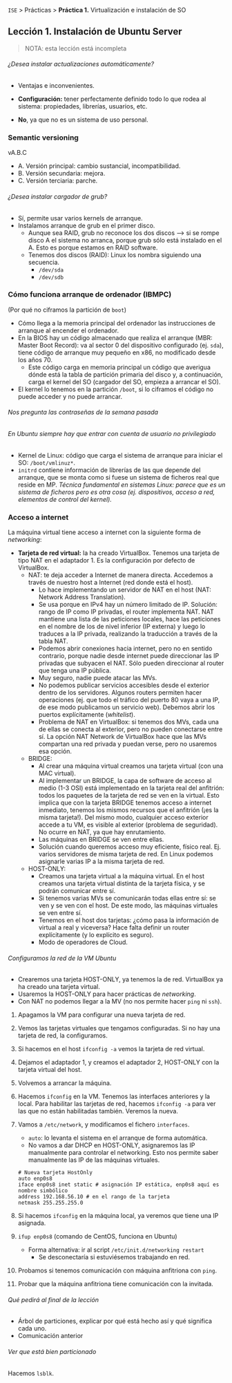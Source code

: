 `ISE` > Prácticas > **Práctica 1.** Virtualización e instalación de SO

## Lección 1. Instalación de Ubuntu Server

> NOTA: esta lección está incompleta

###### ¿Desea instalar actualizaciones automáticamente?

* Ventajas e inconvenientes.

* **Configuración:** tener perfectamente definido todo lo que rodea al sistema: propiedades, librerías, usuarios, etc.
* **No**, ya que no es un sistema de uso personal.

### Semantic versioning

vA.B.C

* A. Versión principal: cambio sustancial, incompatibilidad.
* B. Versión secundaria: mejora.
* C. Versión terciaria: parche.

###### ¿Desea instalar cargador de grub?

* Sí, permite usar varios kernels de arranque.
* Instalamos arranque de grub en el primer disco.
  * Aunque sea RAID, grub no reconoce los dos discos --> si se rompe disco A el sistema no arranca, porque grub sólo está instalado en el A. Esto es porque estamos en RAID software.
  * Tenemos dos discos (RAID): Linux los nombra siguiendo una secuencia.
    * `/dev/sda`
    * `/dev/sdb`

### Cómo funciona arranque de ordenador (IBMPC)

(Por qué no ciframos la partición de `boot`)

* Cómo llega a la memoria principal del ordenador las instrucciones de arranque al encender el ordenador.
* En la BIOS hay un código almacenado que realiza el arranque (MBR: Master Boot Record): va al sector 0 del dispositivo configurado (ej. `sda`), tiene código de arranque muy pequeño en x86, no modificado desde los años 70.
  * Este código carga en memoria principal un código que averigua dónde está la tabla de partición primaria del disco y, a continuación, carga el kernel del SO (cargador del SO, empieza a arrancar el SO).
* El kernel lo tenemos en la partición `/boot`, si lo ciframos el código no puede acceder y no puede arrancar.

###### Nos pregunta las contraseñas de la semana pasada

###### En Ubuntu siempre hay que entrar con cuenta de usuario no privilegiado

* Kernel de Linux: código que carga el sistema de arranque para iniciar el SO: `/boot/vmlinuz*`.
* `initrd` contiene información de librerías de las que depende del arranque, que se monta como si fuese un sistema de ficheros real que reside en MP. _Técnica fundamental en sistemas Linux: parece que es un sistema de ficheros pero es otra cosa (ej. dispositivos, acceso a red, elementos de control del kernel)._

### Acceso a internet

La máquina virtual tiene acceso a internet con la siguiente forma de _networking_:

* **Tarjeta de red virtual:** la ha creado VirtualBox. Tenemos una tarjeta de tipo NAT en el adaptador 1. Es la configuración por defecto de VirtualBox.
  * NAT: te deja acceder a Internet de manera directa. Accedemos a través de nuestro host a Internet (red donde está el host).
    * Lo hace implementando un servidor de NAT en el host (NAT: Network Address Translation).
    * Se usa porque en IPv4 hay un número limitado de IP. Solución: rango de IP como IP privadas, el router implementa NAT. NAT mantiene una lista de las peticiones locales, hace las peticiones en el nombre de los de nivel inferior (IP externa) y luego lo traduces a la IP privada, realizando la traducción a través de la tabla NAT.
    * Podemos abrir conexiones hacia internet, pero no en sentido contrario, porque nadie desde internet puede direccionar las IP privadas que subyacen el NAT. Sólo pueden direccionar al router que tenga una IP pública.
    * Muy seguro, nadie puede atacar las MVs.
    * No podemos publicar servicios accesibles desde el exterior dentro de los servidores. Algunos routers permiten hacer operaciones (ej. que todo el tráfico del puerto 80 vaya a una IP, de ese modo publicamos un servicio web). Debemos abrir los puertos explícitamente (_whitelist_).
    * Problema de NAT en VirtualBox: si tenemos dos MVs, cada una de ellas se conecta al exterior, pero no pueden conectarse entre sí. La opción NAT Network de VirtualBox hace que las MVs compartan una red privada y puedan verse, pero no usaremos esa opción.
  * BRIDGE:
    * Al crear una máquina virtual creamos una tarjeta virtual (con una MAC virtual).
    * Al implementar un BRIDGE, la capa de software de acceso al medio (1-3 OSI) está implementado en la tarjeta real del anfitrión: todos los paquetes de la tarjeta de red se ven en la virtual. Esto implica que con la tarjeta BRIDGE tenemos acceso a internet inmediato, tenemos los mismos recursos que el anfitrión (¡es la misma tarjeta!). Del mismo modo, cualquier acceso exterior accede a tu VM, es visible al exterior (problema de seguridad). No ocurre en NAT, ya que hay enrutamiento.
    * Las máquinas en BRIDGE se ven entre ellas.
    * Solución cuando queremos acceso muy eficiente, físico real. Ej. varios servidores de misma tarjeta de red. En Linux podemos asignarle varias IP a la misma tarjeta de red.
  * HOST-ONLY:
    * Creamos una tarjeta virtual a la máquina virtual. En el host creamos una tarjeta virtual distinta de la tarjeta física, y se podrán comunicar entre sí.
    * Si tenemos varias MVs se comunicarán todas ellas entre sí: se ven y se ven con el host. De este modo, las máquinas virtuales se ven entre sí.
    * Tenemos en el host dos tarjetas: ¿cómo pasa la información de virtual a real y viceversa? Hace falta definir un router explícitamente (y lo explícito es seguro).
    * Modo de operadores de Cloud.

###### Configuramos la red de la VM Ubuntu

* Crearemos una tarjeta HOST-ONLY, ya tenemos la de red. VirtualBox ya ha creado una tarjeta virtual.
* Usaremos la HOST-ONLY para hacer prácticas de _networking_.
* Con NAT no podemos llegar a la MV (no nos permite hacer `ping` ni `ssh`).

1. Apagamos la VM para configurar una nueva tarjeta de red.

2. Vemos las tarjetas virtuales que tengamos configuradas. Si no hay una tarjeta de red, la configuramos.

3. Si hacemos en el host `ifconfig -a` vemos la tarjeta de red virtual.

4. Dejamos el adaptador 1, y creamos el adaptador 2, HOST-ONLY con la tarjeta virtual del host.

5. Volvemos a arrancar la máquina.

6. Hacemos `ifconfig` en la VM. Tenemos las interfaces anteriores y la local. Para habilitar las tarjetas de red, hacemos `ifconfig -a` para ver las que no están habilitadas también. Veremos la nueva.

7. Vamos a `/etc/network`, y modificamos el fichero `interfaces`.

   * `auto`: lo levanta el sistema en el arranque de forma automática.
   * No vamos a dar DHCP en HOST-ONLY, asignaremos las IP manualmente para controlar el networking. Esto nos permite saber manualmente las IP de las máquinas virtuales.

   ~~~
   # Nueva tarjeta HostOnly
   auto enp0s8
   iface enp0s8 inet static # asignación IP estática, enp0s8 aquí es nombre simbólico
   address 192.168.56.10 # en el rango de la tarjeta
   netmask 255.255.255.0
   ~~~

8. Si hacemos `ifconfig` en la máquina local, ya veremos que tiene una IP asignada.

9. `ifup enp0s8` (comando de CentOS, funciona en Ubuntu)

   * Forma alternativa: ir al script `/etc/init.d/networking restart`
     * Se desconectaría si estuviésemos trabajando en red.

10. Probamos si tenemos comunicación con máquina anfitriona con `ping`.

11. Probar que la máquina anfitriona tiene comunicación con la invitada.

###### Qué pedirá al final de la lección

* Árbol de particiones, explicar por qué está hecho así y qué significa cada uno.
* Comunicación anterior

###### Ver que está bien particionado

Hacemos `lsblk`.